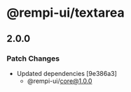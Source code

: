 # @rempi-ui/textarea

## 2.0.0

### Patch Changes

- Updated dependencies [9e386a3]
  - @rempi-ui/core@1.0.0
